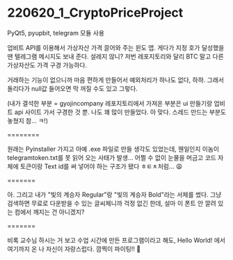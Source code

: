 # 220620_1_CryptoPriceProject

PyQt5, pyupbit, telegram 모듈 사용

업비트 API를 이용해서 가상자산 가격 끌어와 주는 윈도 앱. 게다가 지정 호가 달성했을 땐 텔레그램 메시지도 보내 준다. 설레지 않니?
저번 레포지토리와 달리 BTC 말고 다른 가상자산도 가격 구경 가능하다.

거래하는 기능이 없으니까 마음 편하게 만들어서 예외처리가 하나도 없다, 하하.
그래서 돌리다가 null값 들어오면 막 꺼질 수도 있고 그렇다.

(내가 결석한 부분 = gyojincompany 레포지토리에서 가져온 부분은 ui 만들기랑 업비트 api 사이트 가서 구경한 것 뿐. 나도 꽤 많이 만들었다.
아 맞다. 스레드 만드는 부분도 놓쳤지 참... ㅋ!)

========

원래는 Pyinstaller 가지고 아예 .exe 파일로 만들 생각도 있었는데,
웬일인지 이놈이 telegramtoken.txt를 못 읽어 오는 사태가 발생...
어쩔 수 없이 눈물을 머금고 코드 자체에 토큰이랑 Text id를 써 넣어야 하는 구조가 됐다 ㅎㅌㅊ처럼... 😩

=======

아. 그리고 내가 "빛의 계승자 Regular"랑 "빛의 계승자 Bold"라는 서체를 썼다.
그냥 검색하면 무료로 다운받을 수 있는 글씨체니까 걱정 없긴 한데,
설마 이 폰트 안 깔려 있는 컴에서 깨지는 건 아니겠지?

=======

비록 교수님 하시는 거 보고 수업 시간에 만든 프로그램이라고 해도,
Hello World! 에서 여기까지 온 나 자신이 자랑스럽다.
깜찍이 파이팅!! 🥰
